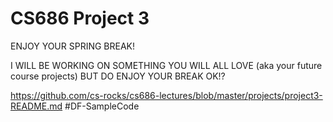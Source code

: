 # CS686 Project 3

ENJOY YOUR SPRING BREAK!

I WILL BE WORKING ON SOMETHING YOU WILL ALL LOVE (aka your future course projects) BUT DO ENJOY YOUR BREAK OK!?

https://github.com/cs-rocks/cs686-lectures/blob/master/projects/project3-README.md
#DF-SampleCode
